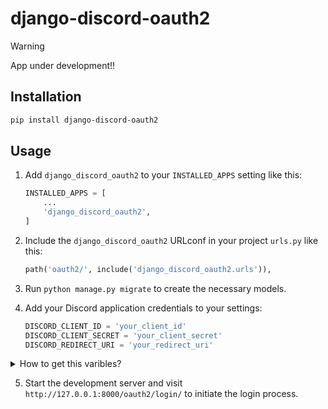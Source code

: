 <!--
Copyright 2023 mr_fortuna

Licensed under the Apache License, Version 2.0 (the "License");
you may not use this file except in compliance with the License.
You may obtain a copy of the License at

    http://www.apache.org/licenses/LICENSE-2.0

Unless required by applicable law or agreed to in writing, software
distributed under the License is distributed on an "AS IS" BASIS,
WITHOUT WARRANTIES OR CONDITIONS OF ANY KIND, either express or implied.
See the License for the specific language governing permissions and
limitations under the License.
-->

# django-discord-oauth2

> [!WARNING]
> App under development!!

## Installation

   ```bash
   pip install django-discord-oauth2
   ```

## Usage

1. Add `django_discord_oauth2` to your `INSTALLED_APPS` setting like this:

   ```python
   INSTALLED_APPS = [
       ...
       'django_discord_oauth2',
   ]
   ```

2. Include the `django_discord_oauth2` URLconf in your project `urls.py` like this:

   ```python
   path('oauth2/', include('django_discord_oauth2.urls')),
   ```

3. Run `python manage.py migrate` to create the necessary models.

4. Add your Discord application credentials to your settings:

   ```python
   DISCORD_CLIENT_ID = 'your_client_id'
   DISCORD_CLIENT_SECRET = 'your_client_secret'
   DISCORD_REDIRECT_URI = 'your_redirect_uri'
   ```

<details>
<summary>How to get this varibles?</summary>
1. Visit https://discord.com/developers/applications

2. Create App or use any your app
3. Откройте Oauth2 в левой панели:

![image](https://github.com/user-attachments/assets/face3685-4ee8-4c9e-a706-dc634069220b)

5. Copy the CLIENT ID:

![image](https://github.com/user-attachments/assets/0e76649b-3d9b-4a5c-8744-d19fc3257d24)

7. This is your DISCORD_CLIENT_ID.
8. Press "Reset Secret" button and copy that token:

![image](https://github.com/user-attachments/assets/d2b899b3-84f4-42b0-8e4f-6a72979aaa30)

10. I'ts your DISCORD_CLIENT_SECRET.
11. Add redirect url, example:

![image](https://github.com/user-attachments/assets/d43dada4-cd0d-4cfe-bdea-39638cb0fee1)


</details>

5. Start the development server and visit `http://127.0.0.1:8000/oauth2/login/` to initiate the login process.
